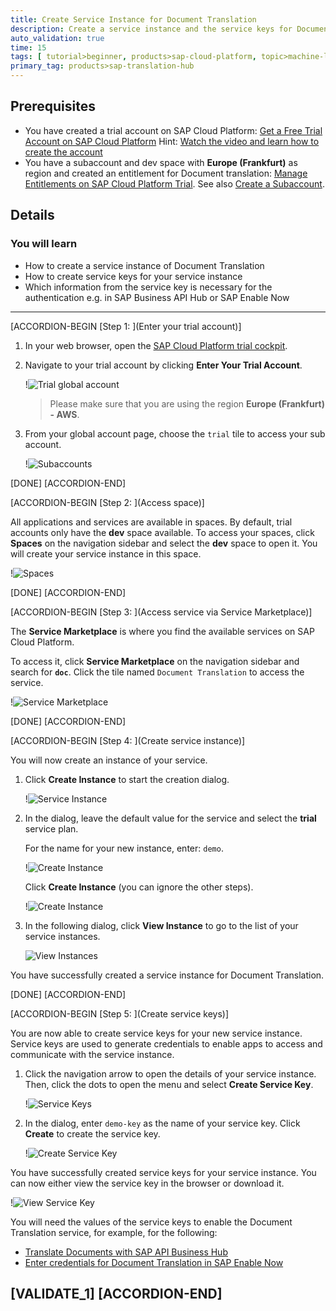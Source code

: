 ```yaml
---
title: Create Service Instance for Document Translation
description: Create a service instance and the service keys for Document Translation (one of the SAP Translation Hub Services) using the SAP Cloud Platform trial cockpit.
auto_validation: true
time: 15
tags: [ tutorial>beginner, products>sap-cloud-platform, topic>machine-learning]
primary_tag: products>sap-translation-hub
---
```


## Prerequisites
 - You have created a trial account on SAP Cloud Platform: [Get a Free Trial Account on SAP Cloud Platform](hcp-create-trial-account)
   Hint: [Watch the video and learn how to create the account](https://www.youtube.com/watch?v=n5luSQKYvQQ&feature=emb_logo)
 - You have a subaccount and dev space with **Europe (Frankfurt)** as region and created an entitlement for Document translation: [Manage Entitlements on SAP Cloud Platform Trial](cp-trial-entitlements). See also [Create a Subaccount](https://help.sap.com/viewer/65de2977205c403bbc107264b8eccf4b/Cloud/en-US/261ba9ca868f469baf64c22257324a75.html).

## Details
### You will learn
- How to create a service instance of Document Translation
- How to create service keys for your service instance
- Which information from the service key is necessary for the authentication e.g. in SAP Business API Hub or SAP Enable Now
---

[ACCORDION-BEGIN [Step 1: ](Enter your trial account)]

1. In your web browser, open the [SAP Cloud Platform trial cockpit](https://cockpit.hanatrial.ondemand.com/).

2. Navigate to your trial account by clicking **Enter Your Trial Account**.

    !![Trial global account](01_trial_account.png)

    >Please make sure that you are using the region **Europe (Frankfurt) - AWS**.

3. From your global account page, choose the `trial` tile to access your sub account.

    !![Subaccounts](02-enter-trial-account.png)

[DONE]
[ACCORDION-END]

[ACCORDION-BEGIN [Step 2: ](Access space)]

All applications and services are available in spaces. By default, trial accounts only have the **dev** space available.
To access your spaces, click **Spaces** on the navigation sidebar and select the **dev** space to open it. You will create your service instance in this space.

!![Spaces](03-access-space.png)

[DONE]
[ACCORDION-END]


[ACCORDION-BEGIN [Step 3: ](Access service via Service Marketplace)]

The **Service Marketplace** is where you find the available services on SAP Cloud Platform.

To access it, click **Service Marketplace** on the navigation sidebar and search for **`doc`**. Click the tile named `Document Translation` to access the service.

!![Service Marketplace](04-access-service-marketplace.png)

[DONE]
[ACCORDION-END]


[ACCORDION-BEGIN [Step 4: ](Create service instance)]

You will now create an instance of your service.

1. Click **Create Instance** to start the creation dialog.

    !![Service Instance](05-create-instance.png)

2. In the dialog, leave the default value for the service and select the **trial** service plan.

    For the name for your new instance, enter: `demo`.

    !![Create Instance](06-create-instance-dialog.png)

    Click **Create Instance** (you can ignore the other steps).

    !![Create Instance](07-create-instance-final.png)

3. In the following dialog, click **View Instance** to go to the list of your service instances.

    ![View Instances](08-view-instances.png)

You have successfully created a service instance for Document Translation.

[DONE]
[ACCORDION-END]


[ACCORDION-BEGIN [Step 5: ](Create service keys)]

You are now able to create service keys for your new service instance. Service keys are used to generate credentials to enable apps to access and communicate with the service instance.

1. Click the navigation arrow to open the details of your service instance. Then, click the dots to open the menu and select **Create Service Key**.

      !![Service Keys](09-create-service-keys.png)

2. In the dialog, enter `demo-key` as the name of your service key. Click **Create** to create the service key.

      !![Create Service Key](10-create-service-key-name.png)

You have successfully created service keys for your service instance. You can now either view the service key in the browser or download it.

!![View Service Key](11-view-service-key.png)

You will need the values of the service keys to enable the Document Translation service, for example, for the following:

- [Translate Documents with SAP API Business Hub](sth-document-translation-apihub)
- [Enter credentials for Document Translation in SAP Enable Now](https://enablenowexpert.com/?p=714)

[VALIDATE_1]
[ACCORDION-END]
---
